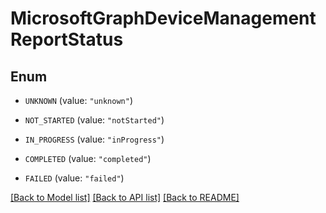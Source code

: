 # MicrosoftGraphDeviceManagementReportStatus

## Enum


* `UNKNOWN` (value: `"unknown"`)

* `NOT_STARTED` (value: `"notStarted"`)

* `IN_PROGRESS` (value: `"inProgress"`)

* `COMPLETED` (value: `"completed"`)

* `FAILED` (value: `"failed"`)


[[Back to Model list]](../README.md#documentation-for-models) [[Back to API list]](../README.md#documentation-for-api-endpoints) [[Back to README]](../README.md)


